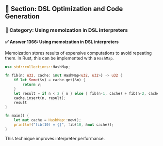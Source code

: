 ## 📘 Section: DSL Optimization and Code Generation  
### 🔹 Category: Using memoization in DSL interpreters  
#### ✅ Answer 1366: Using memoization in DSL interpreters

Memoization stores results of expensive computations to avoid repeating them. In Rust, this can be implemented with a `HashMap`.

```rust
use std::collections::HashMap;

fn fib(n: u32, cache: &mut HashMap<u32, u32>) -> u32 {
    if let Some(&v) = cache.get(&n) {
        return v;
    }
    let result = if n < 2 { n } else { fib(n-1, cache) + fib(n-2, cache) };
    cache.insert(n, result);
    result
}

fn main() {
    let mut cache = HashMap::new();
    println!("fib(10) = {}", fib(10, &mut cache));
}
```
This technique improves interpreter performance.
